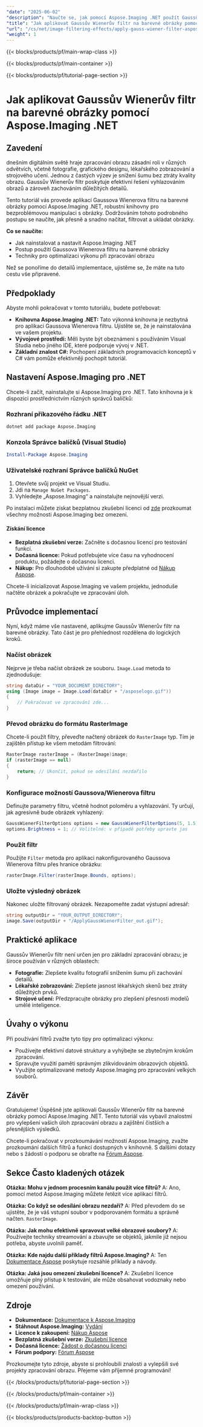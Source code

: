 ```yaml
---
"date": "2025-06-02"
"description": "Naučte se, jak pomocí Aspose.Imaging .NET použít Gaussův Wienerův filtr pro redukci šumu v barevných obrázcích. Tato příručka popisuje instalaci, kroky aplikace a optimalizaci výkonu."
"title": "Jak aplikovat Gaussův Wienerův filtr na barevné obrázky pomocí Aspose.Imaging .NET"
"url": "/cs/net/image-filtering-effects/apply-gauss-wiener-filter-aspose-imaging-net/"
"weight": 1
---
```


{{< blocks/products/pf/main-wrap-class >}}

{{< blocks/products/pf/main-container >}}

{{< blocks/products/pf/tutorial-page-section >}}
# Jak aplikovat Gaussův Wienerův filtr na barevné obrázky pomocí Aspose.Imaging .NET

## Zavedení

dnešním digitálním světě hraje zpracování obrazu zásadní roli v různých odvětvích, včetně fotografie, grafického designu, lékařského zobrazování a strojového učení. Jednou z častých výzev je snížení šumu bez ztráty kvality obrazu. Gaussův Wienerův filtr poskytuje efektivní řešení vyhlazováním obrazů a zároveň zachováním důležitých detailů.

Tento tutoriál vás provede aplikací Gaussova Wienerova filtru na barevné obrázky pomocí Aspose.Imaging .NET, robustní knihovny pro bezproblémovou manipulaci s obrázky. Dodržováním tohoto podrobného postupu se naučíte, jak přesně a snadno načítat, filtrovat a ukládat obrázky.

**Co se naučíte:**
- Jak nainstalovat a nastavit Aspose.Imaging .NET
- Postup použití Gaussova Wienerova filtru na barevné obrázky
- Techniky pro optimalizaci výkonu při zpracování obrazu

Než se ponoříme do detailů implementace, ujistěme se, že máte na tuto cestu vše připravené.

## Předpoklady

Abyste mohli pokračovat v tomto tutoriálu, budete potřebovat:
- **Knihovna Aspose.Imaging .NET:** Tato výkonná knihovna je nezbytná pro aplikaci Gaussova Wienerova filtru. Ujistěte se, že je nainstalována ve vašem projektu.
- **Vývojové prostředí:** Měli byste být obeznámeni s používáním Visual Studia nebo jiného IDE, které podporuje vývoj v .NET.
- **Základní znalost C#:** Pochopení základních programovacích konceptů v C# vám pomůže efektivněji pochopit tutoriál.

## Nastavení Aspose.Imaging pro .NET

Chcete-li začít, nainstalujte si Aspose.Imaging pro .NET. Tato knihovna je k dispozici prostřednictvím různých správců balíčků:

### Rozhraní příkazového řádku .NET
```bash
dotnet add package Aspose.Imaging
```

### Konzola Správce balíčků (Visual Studio)
```powershell
Install-Package Aspose.Imaging
```

### Uživatelské rozhraní Správce balíčků NuGet
1. Otevřete svůj projekt ve Visual Studiu.
2. Jdi na `Manage NuGet Packages`.
3. Vyhledejte „Aspose.Imaging“ a nainstalujte nejnovější verzi.

Po instalaci můžete získat bezplatnou zkušební licenci od [zde](https://releases.aspose.com/imaging/net/) prozkoumat všechny možnosti Aspose.Imaging bez omezení.

#### Získání licence
- **Bezplatná zkušební verze:** Začněte s dočasnou licencí pro testování funkcí.
- **Dočasná licence:** Pokud potřebujete více času na vyhodnocení produktu, požádejte o dočasnou licenci.
- **Nákup:** Pro dlouhodobé užívání si zakupte předplatné od [Nákup Aspose](https://purchase.aspose.com/buy).

Chcete-li inicializovat Aspose.Imaging ve vašem projektu, jednoduše načtěte obrázek a pokračujte ve zpracování úloh.

## Průvodce implementací

Nyní, když máme vše nastavené, aplikujme Gaussův Wienerův filtr na barevné obrázky. Tato část je pro přehlednost rozdělena do logických kroků.

### Načíst obrázek

Nejprve je třeba načíst obrázek ze souboru. `Image.Load` metoda to zjednodušuje:

```csharp
string dataDir = "YOUR_DOCUMENT_DIRECTORY";
using (Image image = Image.Load(dataDir + "/asposelogo.gif"))
{
    // Pokračovat ve zpracování zde...
}
```

### Převod obrázku do formátu RasterImage

Chcete-li použít filtry, převeďte načtený obrázek do `RasterImage` typ. Tím je zajištěn přístup ke všem metodám filtrování:

```csharp
RasterImage rasterImage = (RasterImage)image;
if (rasterImage == null)
{
    return; // Ukončit, pokud se odesílání nezdařilo
}
```

### Konfigurace možností Gaussova/Wienerova filtru

Definujte parametry filtru, včetně hodnot poloměru a vyhlazování. Ty určují, jak agresivně bude obrázek vyhlazený:

```csharp
GaussWienerFilterOptions options = new GaussWienerFilterOptions(5, 1.5);
options.Brightness = 1; // Volitelné: v případě potřeby upravte jas
```

### Použít filtr

Použijte `Filter` metoda pro aplikaci nakonfigurovaného Gaussova Wienerova filtru přes hranice obrázku:

```csharp
rasterImage.Filter(rasterImage.Bounds, options);
```

### Uložte výsledný obrázek

Nakonec uložte filtrovaný obrázek. Nezapomeňte zadat výstupní adresář:

```csharp
string outputDir = "YOUR_OUTPUT_DIRECTORY";
image.Save(outputDir + "/ApplyGaussWienerFilter_out.gif");
```

## Praktické aplikace

Gaussův Wienerův filtr není určen jen pro základní zpracování obrazu; je široce používán v různých oblastech:
- **Fotografie:** Zlepšete kvalitu fotografií snížením šumu při zachování detailů.
- **Lékařské zobrazování:** Zlepšete jasnost lékařských skenů bez ztráty důležitých prvků.
- **Strojové učení:** Předzpracujte obrázky pro zlepšení přesnosti modelů umělé inteligence.

## Úvahy o výkonu

Při používání filtrů zvažte tyto tipy pro optimalizaci výkonu:
- Používejte efektivní datové struktury a vyhýbejte se zbytečným krokům zpracování.
- Spravujte využití paměti správným zlikvidováním obrazových objektů.
- Využijte optimalizované metody Aspose.Imaging pro zpracování velkých souborů.

## Závěr

Gratulujeme! Úspěšně jste aplikovali Gaussův Wienerův filtr na barevné obrázky pomocí Aspose.Imaging .NET. Tento tutoriál vás vybavil znalostmi pro vylepšení vašich úloh zpracování obrazu a zajištění čistších a přesnějších výsledků.

Chcete-li pokračovat v prozkoumávání možností Aspose.Imaging, zvažte prozkoumání dalších filtrů a funkcí dostupných v knihovně. S dalšími dotazy nebo s žádostí o podporu se obraťte na [Fórum Aspose](https://forum.aspose.com/c/imaging/10).

## Sekce Často kladených otázek

**Otázka: Mohu v jednom procesním kanálu použít více filtrů?**
A: Ano, pomocí metod Aspose.Imaging můžete řetězit více aplikací filtrů.

**Otázka: Co když se odesílání obrazu nezdaří?**
A: Před převodem do se ujistěte, že je váš vstupní soubor v podporovaném formátu a správně načten. `RasterImage`.

**Otázka: Jak mohu efektivně spravovat velké obrazové soubory?**
A: Používejte techniky streamování a zbavujte se objektů, jakmile již nejsou potřeba, abyste uvolnili paměť.

**Otázka: Kde najdu další příklady filtrů Aspose.Imaging?**
A: Ten [Dokumentace Aspose](https://reference.aspose.com/imaging/net/) poskytuje rozsáhlé příklady a návody.

**Otázka: Jaká jsou omezení zkušební licence?**
A: Zkušební licence umožňuje plný přístup k testování, ale může obsahovat vodoznaky nebo omezení používání.

## Zdroje
- **Dokumentace:** [Dokumentace k Aspose.Imaging](https://reference.aspose.com/imaging/net/)
- **Stáhnout Aspose.Imaging:** [Vydání](https://releases.aspose.com/imaging/net/)
- **Licence k zakoupení:** [Nákup Aspose](https://purchase.aspose.com/buy)
- **Bezplatná zkušební verze:** [Zkušební licence](https://releases.aspose.com/imaging/net/)
- **Dočasná licence:** [Žádost o dočasnou licenci](https://purchase.aspose.com/temporary-license/)
- **Fórum podpory:** [Fórum Aspose](https://forum.aspose.com/c/imaging/10)

Prozkoumejte tyto zdroje, abyste si prohloubili znalosti a vylepšili své projekty zpracování obrazu. Přejeme vám příjemné programování!

{{< /blocks/products/pf/tutorial-page-section >}}

{{< /blocks/products/pf/main-container >}}

{{< /blocks/products/pf/main-wrap-class >}}

{{< blocks/products/products-backtop-button >}}